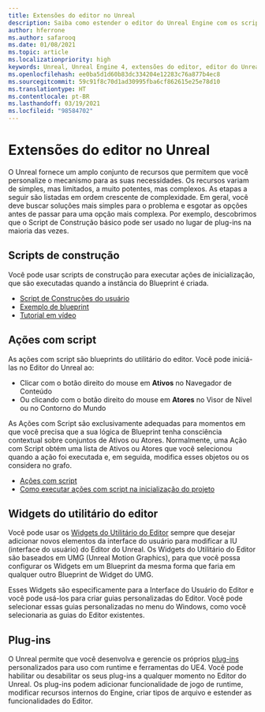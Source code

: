```yaml
---
title: Extensões do editor no Unreal
description: Saiba como estender o editor do Unreal Engine com os scripts personalizados, as ações com script e os widgets de utilitário.
author: hferrone
ms.author: safarooq
ms.date: 01/08/2021
ms.topic: article
ms.localizationpriority: high
keywords: Unreal, Unreal Engine 4, extensões do editor, editor do Unreal, UE4, HoloLens, HoloLens 2, realidade misturada, desenvolvimento, documentação, guias, recursos, headset de realidade misturada, headset do windows mixed reality, headset de realidade virtual, portabilidade, atualização
ms.openlocfilehash: ee0ba5d1d60b83dc334204e12283c76a877b4ec8
ms.sourcegitcommit: 59c91f8c70d1ad30995fba6cf862615e25e78d10
ms.translationtype: HT
ms.contentlocale: pt-BR
ms.lasthandoff: 03/19/2021
ms.locfileid: "98584702"
---
```

# <a name="editor-extensions-in-unreal"></a>Extensões do editor no Unreal

O Unreal fornece um amplo conjunto de recursos que permitem que você personalize o mecanismo para as suas necessidades. Os recursos variam de simples, mas limitados, a muito potentes, mas complexos. As etapas a seguir são listadas em ordem crescente de complexidade. Em geral, você deve buscar soluções mais simples para o problema e esgotar as opções antes de passar para uma opção mais complexa. Por exemplo, descobrimos que o Script de Construção básico pode ser usado no lugar de plug-ins na maioria das vezes. 

<!-- Also, engine modification should be a last resort, as it is not only complex, but integrating changes back into the engine for simple work-around can take a disproportionately long time. -->

## <a name="construction-scripts"></a>Scripts de construção

Você pode usar scripts de construção para executar ações de inicialização, que são executadas quando a instância do Blueprint é criada.

* [Script de Construções do usuário](https://docs.unrealengine.com/ProgrammingAndScripting/Blueprints/UserGuide/UserConstructionScript/index.html)
* [Exemplo de blueprint](https://docs.unrealengine.com/Resources/ContentExamples/Blueprints/1_4/index.html)
* [Tutorial em vídeo](https://www.youtube.com/watch?v=z1SD-d9yJmQ&ab_channel=UnrealEngine)

## <a name="scripted-actions"></a>Ações com script

As ações com script são blueprints do utilitário do editor. Você pode iniciá-las no Editor do Unreal ao:
* Clicar com o botão direito do mouse em **Ativos** no Navegador de Conteúdo
* Ou clicando com o botão direito do mouse em **Atores** no Visor de Nível ou no Contorno do Mundo

As Ações com Script são exclusivamente adequadas para momentos em que você precisa que a sua lógica de Blueprint tenha consciência contextual sobre conjuntos de Ativos ou Atores. Normalmente, uma Ação com Script obtém uma lista de Ativos ou Atores que você selecionou quando a ação foi executada e, em seguida, modifica esses objetos ou os considera no grafo.

* [Ações com script](https://docs.unrealengine.com/ProductionPipelines/ScriptingAndAutomation/Blueprints/ScriptedActions/index.html)
* [Como executar ações com script na inicialização do projeto](https://docs.unrealengine.com/ProductionPipelines/ScriptingAndAutomation/Blueprints/StartupObjects/index.html)

## <a name="editor-utility-widgets"></a>Widgets do utilitário do editor

Você pode usar os [Widgets do Utilitário do Editor](https://docs.unrealengine.com/InteractiveExperiences/UMG/UserGuide/EditorUtilityWidgets/index.html) sempre que desejar adicionar novos elementos da interface do usuário para modificar a IU (interface do usuário) do Editor do Unreal. Os Widgets do Utilitário do Editor são baseados em UMG (Unreal Motion Graphics), para que você possa configurar os Widgets em um Blueprint da mesma forma que faria em qualquer outro Blueprint de Widget do UMG.

Esses Widgets são especificamente para a Interface do Usuário do Editor e você pode usá-los para criar guias personalizadas do Editor. Você pode selecionar essas guias personalizadas no menu do Windows, como você selecionaria as guias do Editor existentes.

## <a name="plugins"></a>Plug-ins

O Unreal permite que você desenvolva e gerencie os próprios [plug-ins](https://docs.unrealengine.com/ProductionPipelines/Plugins/index.html) personalizados para uso com runtime e ferramentas do UE4. Você pode habilitar ou desabilitar os seus plug-ins a qualquer momento no Editor do Unreal. Os plug-ins podem adicionar funcionalidade de jogo de runtime, modificar recursos internos do Engine, criar tipos de arquivo e estender as funcionalidades do Editor.

<!-- ## Engine modifications -->

